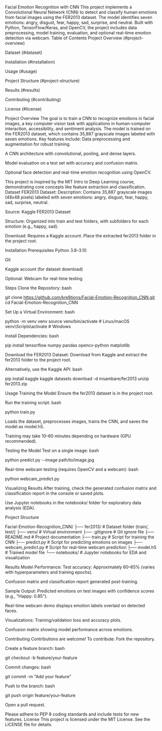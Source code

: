 Facial Emotion Recognition with CNN
This project implements a Convolutional Neural Network (CNN) to detect and classify human emotions from facial images using the FER2013 dataset. The model identifies seven emotions: angry, disgust, fear, happy, sad, surprise, and neutral. Built with Python, TensorFlow/Keras, and OpenCV, the project includes data preprocessing, model training, evaluation, and optional real-time emotion detection via webcam.
Table of Contents
Project Overview (#project-overview)

Dataset (#dataset)

Installation (#installation)

Usage (#usage)

Project Structure (#project-structure)

Results (#results)

Contributing (#contributing)

License (#license)

Project Overview
The goal is to train a CNN to recognize emotions in facial images, a key computer vision task with applications in human-computer interaction, accessibility, and sentiment analysis. The model is trained on the FER2013 dataset, which contains 35,887 grayscale images labeled with seven emotions. Key features include:
Data preprocessing and augmentation for robust training.

A CNN architecture with convolutional, pooling, and dense layers.

Model evaluation on a test set with accuracy and confusion matrix.

Optional face detection and real-time emotion recognition using OpenCV.

This project is inspired by the MIT Intro to Deep Learning course, demonstrating core concepts like feature extraction and classification.
Dataset
FER2013 Dataset:
Description: Contains 35,887 grayscale images (48x48 pixels) labeled with seven emotions: angry, disgust, fear, happy, sad, surprise, neutral.

Source: Kaggle FER2013 Dataset

Structure: Organized into train and test folders, with subfolders for each emotion (e.g., happy, sad).

Download: Requires a Kaggle account. Place the extracted fer2013 folder in the project root.

Installation
Prerequisites
Python 3.8–3.10

Git

Kaggle account (for dataset download)

Optional: Webcam for real-time testing

Steps
Clone the Repository:
bash

git clone https://github.com/kre8tions/Facial-Emotion-Recognition_CNN.git
cd Facial-Emotion-Recognition_CNN

Set Up a Virtual Environment:
bash

python -m venv venv
source venv/bin/activate  # Linux/macOS
venv\Scripts\activate     # Windows

Install Dependencies:
bash

pip install tensorflow numpy pandas opencv-python matplotlib

Download the FER2013 Dataset:
Download from Kaggle and extract the fer2013 folder to the project root.

Alternatively, use the Kaggle API:
bash

pip install kaggle
kaggle datasets download -d msambare/fer2013
unzip fer2013.zip

Usage
Training the Model
Ensure the fer2013 dataset is in the project root.

Run the training script:
bash

python train.py

Loads the dataset, preprocesses images, trains the CNN, and saves the model as model.h5.

Training may take 10–60 minutes depending on hardware (GPU recommended).

Testing the Model
Test on a single image:
bash

python predict.py --image path/to/image.jpg

Real-time webcam testing (requires OpenCV and a webcam):
bash

python webcam_predict.py

Visualizing Results
After training, check the generated confusion matrix and classification report in the console or saved plots.

Use Jupyter notebooks in the notebooks/ folder for exploratory data analysis (EDA).

Project Structure

Facial-Emotion-Recognition_CNN/
├── fer2013/                  # Dataset folder (train/, test/)
├── venv/                     # Virtual environment
├── .gitignore                # Git ignore file
├── README.md                 # Project documentation
├── train.py                  # Script for training the CNN
├── predict.py                # Script for predicting emotions on images
├── webcam_predict.py         # Script for real-time webcam prediction
├── model.h5                  # Trained model file
└── notebooks/                # Jupyter notebooks for EDA and visualization

Results
Model Performance:
Test accuracy: Approximately 60–65% (varies with hyperparameters and training epochs).

Confusion matrix and classification report generated post-training.

Sample Output:
Predicted emotions on test images with confidence scores (e.g., "Happy: 0.85").

Real-time webcam demo displays emotion labels overlaid on detected faces.

Visualizations:
Training/validation loss and accuracy plots.

Confusion matrix showing model performance across emotions.

Contributing
Contributions are welcome! To contribute:
Fork the repository.

Create a feature branch:
bash

git checkout -b feature/your-feature

Commit changes:
bash

git commit -m "Add your feature"

Push to the branch:
bash

git push origin feature/your-feature

Open a pull request.

Please adhere to PEP 8 coding standards and include tests for new features.
License
This project is licensed under the MIT License. See the LICENSE file for details.

